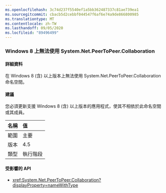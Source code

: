 ```yaml
---
ms.openlocfilehash: 3c74d237f5540ef1a5bb362487337c81ae739ea1
ms.sourcegitcommit: cbacb5d2cebbf044547f6af6e74a9de866800985
ms.translationtype: MT
ms.contentlocale: zh-TW
ms.lasthandoff: 09/05/2020
ms.locfileid: "89496499"
---
```

### <a name="systemnetpeertopeercollaboration-unavailable-on-windows-8"></a>Windows 8 上無法使用 System.Net.PeerToPeer.Collaboration

#### <a name="details"></a>詳細資料

在 Windows 8 (含) 以上版本上無法使用 System.Net.PeerToPeer.Collaboration 命名空間。

#### <a name="suggestion"></a>建議

您必須更新支援 Windows 8 (含) 以上版本的應用程式，使其不相依於此命名空間或其成員。

| 名稱    | 值       |
|:--------|:------------|
| 範圍   |主要|
|版本|4.5|
|類型|執行階段|

#### <a name="affected-apis"></a>受影響的 API

- <xref:System.Net.PeerToPeer.Collaboration?displayProperty=nameWithType>

<!--

#### Affected APIs

- `N:System.Net.PeerToPeer.Collaboration`

-->
